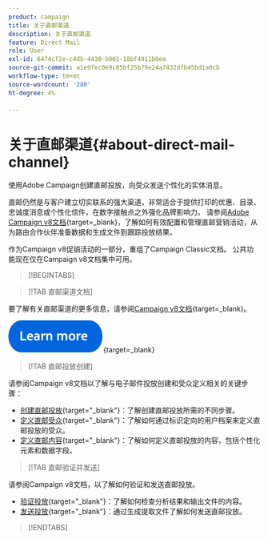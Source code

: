 ```yaml
---
product: campaign
title: 关于直邮渠道
description: 关于直邮渠道
feature: Direct Mail
role: User
exl-id: 6474cf2e-c4db-4430-b001-18bf4911b0ea
source-git-commit: a1e9fec0e9c85bf25b79e24a7432dfb45bd1a0cb
workflow-type: tm+mt
source-wordcount: '280'
ht-degree: 4%

---
```



# 关于直邮渠道{#about-direct-mail-channel}

使用Adobe Campaign创建直邮投放，向受众发送个性化的实体消息。

直邮仍然是与客户建立切实联系的强大渠道，非常适合于提供打印的优惠、目录、忠诚度消息或个性化信件，在数字接触点之外强化品牌影响力。 请参阅[Adobe Campaign v8文档](https://experienceleague.adobe.com/docs/campaign/campaign-v8/send/direct-mail.html?lang=zh-Hans){target=_blank}，了解如何有效配置和管理直邮营销活动，从为路由合作伙伴准备数据和生成文件到跟踪投放结果。

作为Campaign v8促销活动的一部分，重组了Campaign Classic文档。 公共功能现在仅在Campaign v8文档集中可用。

>[!BEGINTABS]

>[!TAB 直邮渠道文档]

要了解有关直邮渠道的更多信息，请参阅[Campaign v8文档](https://experienceleague.adobe.com/docs/campaign/campaign-v8/send/direct-mail.html?lang=zh-Hans){target=_blank}。


[![image](../../assets/do-not-localize/learn-more-button.svg)](https://experienceleague.adobe.com/docs/campaign/campaign-v8/send/direct-mail.html?lang=zh-Hans){target=_blank}


>[!TAB 直邮投放创建]

请参阅Campaign v8文档以了解与电子邮件投放创建和受众定义相关的关键步骤：

* [创建直邮投放](https://experienceleague.adobe.com/docs/campaign/campaign-v8/send/direct-mail.html?lang=zh-Hans#creating-a-direct-mail-delivery){target="_blank"}：了解创建直邮投放所需的不同步骤。
* [定义直邮受众](https://experienceleague.adobe.com/docs/campaign/campaign-v8/send/direct-mail.html?lang=zh-Hans#creating-a-direct-mail-delivery?lang=zh-Hans#defining-the-direct-mail-audience){target="_blank"}：了解如何通过标识定向的用户档案来定义直邮投放的受众。
* [定义直邮内容](https://experienceleague.adobe.com/docs/campaign/campaign-v8/send/direct-mail.html?lang=zh-Hans#creating-a-direct-mail-delivery?lang=zh-Hans#defining-the-direct-mail-content){target="_blank"}：了解如何定义直邮投放的内容，包括个性化元素和数据字段。

>[!TAB 直邮验证并发送]

请参阅Campaign v8文档，以了解如何验证和发送直邮投放。

* [验证投放](https://experienceleague.adobe.com/docs/campaign/campaign-v8/send/direct-mail.html?lang=zh-Hans#creating-a-direct-mail-delivery?lang=zh-Hans#defining-the-direct-mail-content){target="_blank"}：了解如何检查分析结果和输出文件的内容。
* [发送投放](https://experienceleague.adobe.com/docs/campaign/campaign-v8/send/direct-mail.html?lang=zh-Hans#creating-a-direct-mail-delivery?lang=zh-Hans#defining-the-direct-mail-content){target="_blank"}：通过生成提取文件了解如何发送直邮投放。



>[!ENDTABS]